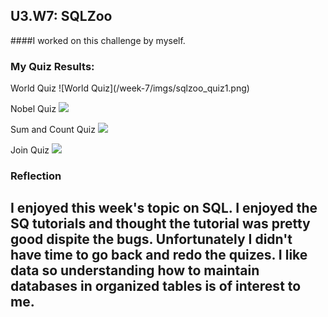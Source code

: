 ## U3.W7: SQLZoo

####I worked on this challenge by myself.



### My Quiz Results:
<p>World Quiz
![World Quiz](/week-7/imgs/sqlzoo_quiz1.png)


<p>Nobel Quiz
<a href="/week-7/imgs/sqlzoo_quiz2.png" target="_blank">
	<img src="images/sqlzoo_quiz2.png"></a></p>

<p>Sum and Count Quiz
<a href="/week-7/imgs/sqlzoo_quiz3.png" target="_blank">
	<img src="images/sqlzoo_quiz3.png"></a></p>

<p>Join Quiz
<a href="/week-7/imgs/sqlzoo_quiz4.png" target="_blank">
	<img src="images/sqlzoo_quiz4.png"></a></p>



### Reflection
## I enjoyed this week's topic on SQL. I enjoyed the SQ tutorials and thought the tutorial was pretty good dispite the bugs. Unfortunately I didn't have time to go back and redo the quizes. I like data so understanding how to maintain databases in organized tables is of interest to me. 